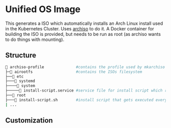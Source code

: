 # Unified OS Image

This generates a ISO which automatically installs an Arch Linux install used in the Kubernetes Cluster.
Uses [archiso](https://wiki.archlinux.org/title/Archiso) to do it. A Docker container for building the ISO is provided, but needs to be run as root (as archiso wants to do things with mounting).

## Structure

```sh
📁 archiso-profile              #contains the profile used by mkarchiso
├─📁 airootfs                   #contains the ISOs filesystem
├──📁 etc
├───📁 systemd
├────📁 system
├─────📄 install-script.service #service file for install script which runs on every boot
├──📁 root
├───📄 install-script.sh        #install script that gets executed every boot
| ...
```
## Customization
